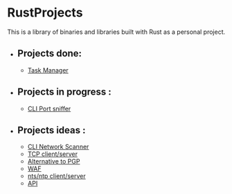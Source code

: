 # __RustProjects__
This is a library of binaries and libraries built with Rust as a personal project.


- ## __Projects done__:
  - [Task Manager](https://github.com/maofryy/RustProjects/task_manager)


- ## __Projects in progress__ :
  - [CLI Port sniffer]()

- ## __Projects ideas__ :
  - [CLI Network Scanner]()
  - [TCP client/server]()
  - [Alternative to PGP]()
  - [WAF]()
  - [nts/ntp client/server]()
  - [API]()